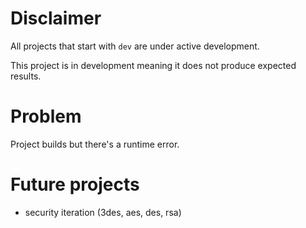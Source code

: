 # Disclaimer
All projects that start with `dev`
are under active development.

This project is in development meaning
it does not produce expected results.

# Problem
Project builds but there's a runtime error.

# Future projects
  - security iteration (3des, aes, des, rsa)
